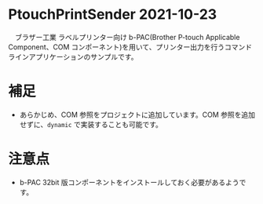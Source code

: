 # PtouchPrintSender 2021-10-23
　ブラザー工業 ラベルプリンター向け b-PAC(Brother P-touch Applicable Component、COM コンポーネント)を用いて、プリンター出力を行うコマンドラインアプリケーションのサンプルです。
 
# 補足
* あらかじめ、COM 参照をプロジェクトに追加しています。COM 参照を追加せずに、`dynamic` で実装することも可能です。

# 注意点
* b-PAC 32bit 版コンポーネントをインストールしておく必要があるようです。
